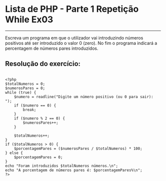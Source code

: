 # Lista de PHP - Parte 1 Repetição While Ex03

***

Escreva um programa em que o utilizador vai introduzindo números positivos até ser introduzido o valor 0 (zero). No fim o programa indicará a percentagem de números pares introduzidos.

## Resolução do exercício:

```

<?php
$totalNumeros = 0;
$numerosPares = 0;
while (true) {
    $numero = readline("Digite um número positivo (ou 0 para sair): ");
    if ($numero == 0) {
        break;
    }
    if ($numero % 2 == 0) {
        $numerosPares++;
    }

    $totalNumeros++;
}
if ($totalNumeros > 0) {
    $porcentagemPares = ($numerosPares / $totalNumeros) * 100;
} else {
    $porcentagemPares = 0;
}
echo "Foram introduzidos $totalNumeros números.\n";
echo "A porcentagem de números pares é: $porcentagemPares%\n";
?>

```